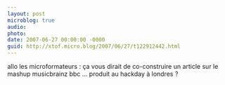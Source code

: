 ```yaml
---
layout: post
microblog: true
audio: 
photo: 
date: 2007-06-27 00:00:00 -0000
guid: http://xtof.micro.blog/2007/06/27/t122912442.html
---
```

allo les microformateurs : ça vous dirait de co-construire un article sur le mashup musicbrainz bbc ... produit au hackday à londres ?

